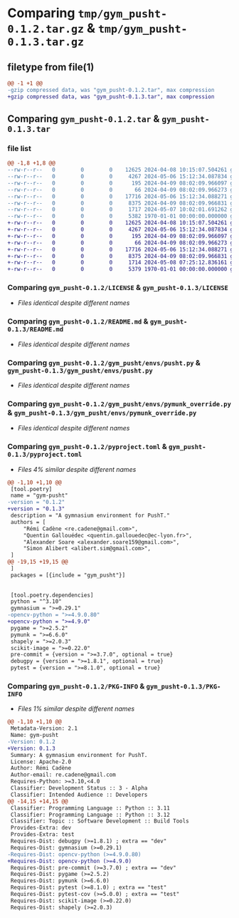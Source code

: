 # Comparing `tmp/gym_pusht-0.1.2.tar.gz` & `tmp/gym_pusht-0.1.3.tar.gz`

## filetype from file(1)

```diff
@@ -1 +1 @@
-gzip compressed data, was "gym_pusht-0.1.2.tar", max compression
+gzip compressed data, was "gym_pusht-0.1.3.tar", max compression
```

## Comparing `gym_pusht-0.1.2.tar` & `gym_pusht-0.1.3.tar`

### file list

```diff
@@ -1,8 +1,8 @@
--rw-r--r--   0        0        0    12625 2024-04-08 10:15:07.504261 gym_pusht-0.1.2/LICENSE
--rw-r--r--   0        0        0     4267 2024-05-06 15:12:34.087834 gym_pusht-0.1.2/README.md
--rw-r--r--   0        0        0      195 2024-04-09 08:02:09.966097 gym_pusht-0.1.2/gym_pusht/__init__.py
--rw-r--r--   0        0        0       66 2024-04-09 08:02:09.966273 gym_pusht-0.1.2/gym_pusht/envs/__init__.py
--rw-r--r--   0        0        0    17716 2024-05-06 15:12:34.088271 gym_pusht-0.1.2/gym_pusht/envs/pusht.py
--rw-r--r--   0        0        0     8375 2024-04-09 08:02:09.966831 gym_pusht-0.1.2/gym_pusht/envs/pymunk_override.py
--rw-r--r--   0        0        0     1717 2024-05-07 10:02:01.691262 gym_pusht-0.1.2/pyproject.toml
--rw-r--r--   0        0        0     5382 1970-01-01 00:00:00.000000 gym_pusht-0.1.2/PKG-INFO
+-rw-r--r--   0        0        0    12625 2024-04-08 10:15:07.504261 gym_pusht-0.1.3/LICENSE
+-rw-r--r--   0        0        0     4267 2024-05-06 15:12:34.087834 gym_pusht-0.1.3/README.md
+-rw-r--r--   0        0        0      195 2024-04-09 08:02:09.966097 gym_pusht-0.1.3/gym_pusht/__init__.py
+-rw-r--r--   0        0        0       66 2024-04-09 08:02:09.966273 gym_pusht-0.1.3/gym_pusht/envs/__init__.py
+-rw-r--r--   0        0        0    17716 2024-05-06 15:12:34.088271 gym_pusht-0.1.3/gym_pusht/envs/pusht.py
+-rw-r--r--   0        0        0     8375 2024-04-09 08:02:09.966831 gym_pusht-0.1.3/gym_pusht/envs/pymunk_override.py
+-rw-r--r--   0        0        0     1714 2024-05-08 07:25:12.836161 gym_pusht-0.1.3/pyproject.toml
+-rw-r--r--   0        0        0     5379 1970-01-01 00:00:00.000000 gym_pusht-0.1.3/PKG-INFO
```

### Comparing `gym_pusht-0.1.2/LICENSE` & `gym_pusht-0.1.3/LICENSE`

 * *Files identical despite different names*

### Comparing `gym_pusht-0.1.2/README.md` & `gym_pusht-0.1.3/README.md`

 * *Files identical despite different names*

### Comparing `gym_pusht-0.1.2/gym_pusht/envs/pusht.py` & `gym_pusht-0.1.3/gym_pusht/envs/pusht.py`

 * *Files identical despite different names*

### Comparing `gym_pusht-0.1.2/gym_pusht/envs/pymunk_override.py` & `gym_pusht-0.1.3/gym_pusht/envs/pymunk_override.py`

 * *Files identical despite different names*

### Comparing `gym_pusht-0.1.2/pyproject.toml` & `gym_pusht-0.1.3/pyproject.toml`

 * *Files 4% similar despite different names*

```diff
@@ -1,10 +1,10 @@
 [tool.poetry]
 name = "gym-pusht"
-version = "0.1.2"
+version = "0.1.3"
 description = "A gymnasium environment for PushT."
 authors = [
     "Rémi Cadène <re.cadene@gmail.com>",
     "Quentin Gallouédec <quentin.gallouedec@ec-lyon.fr>",
     "Alexander Soare <alexander.soare159@gmail.com>",
     "Simon Alibert <alibert.sim@gmail.com>",
 ]
@@ -19,15 +19,15 @@
 ]
 packages = [{include = "gym_pusht"}]
 
 
 [tool.poetry.dependencies]
 python = "^3.10"
 gymnasium = ">=0.29.1"
-opencv-python = ">=4.9.0.80"
+opencv-python = ">=4.9.0"
 pygame = ">=2.5.2"
 pymunk = ">=6.6.0"
 shapely = ">=2.0.3"
 scikit-image = ">=0.22.0"
 pre-commit = {version = ">=3.7.0", optional = true}
 debugpy = {version = ">=1.8.1", optional = true}
 pytest = {version = ">=8.1.0", optional = true}
```

### Comparing `gym_pusht-0.1.2/PKG-INFO` & `gym_pusht-0.1.3/PKG-INFO`

 * *Files 1% similar despite different names*

```diff
@@ -1,10 +1,10 @@
 Metadata-Version: 2.1
 Name: gym-pusht
-Version: 0.1.2
+Version: 0.1.3
 Summary: A gymnasium environment for PushT.
 License: Apache-2.0
 Author: Rémi Cadène
 Author-email: re.cadene@gmail.com
 Requires-Python: >=3.10,<4.0
 Classifier: Development Status :: 3 - Alpha
 Classifier: Intended Audience :: Developers
@@ -14,15 +14,15 @@
 Classifier: Programming Language :: Python :: 3.11
 Classifier: Programming Language :: Python :: 3.12
 Classifier: Topic :: Software Development :: Build Tools
 Provides-Extra: dev
 Provides-Extra: test
 Requires-Dist: debugpy (>=1.8.1) ; extra == "dev"
 Requires-Dist: gymnasium (>=0.29.1)
-Requires-Dist: opencv-python (>=4.9.0.80)
+Requires-Dist: opencv-python (>=4.9.0)
 Requires-Dist: pre-commit (>=3.7.0) ; extra == "dev"
 Requires-Dist: pygame (>=2.5.2)
 Requires-Dist: pymunk (>=6.6.0)
 Requires-Dist: pytest (>=8.1.0) ; extra == "test"
 Requires-Dist: pytest-cov (>=5.0.0) ; extra == "test"
 Requires-Dist: scikit-image (>=0.22.0)
 Requires-Dist: shapely (>=2.0.3)
```

